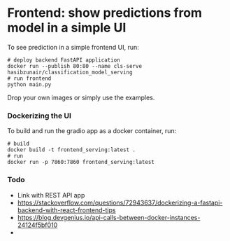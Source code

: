 # Frontend: show predictions from model in a simple UI

To see prediction in a simple frontend UI, run: 

```
# deploy backend FastAPI application
docker run --publish 80:80 --name cls-serve hasibzunair/classification_model_serving
# run frontend
python main.py
```

Drop your own images or simply use the examples.

### Dockerizing the UI
To build and run the gradio app as a docker container, run:
```
# build
docker build -t frontend_serving:latest .
# run
docker run -p 7860:7860 frontend_serving:latest
```

### Todo 
* Link with REST API app
* https://stackoverflow.com/questions/72943637/dockerizing-a-fastapi-backend-with-react-frontend-tips 
* https://blog.devgenius.io/api-calls-between-docker-instances-24124f5bf010 
* 